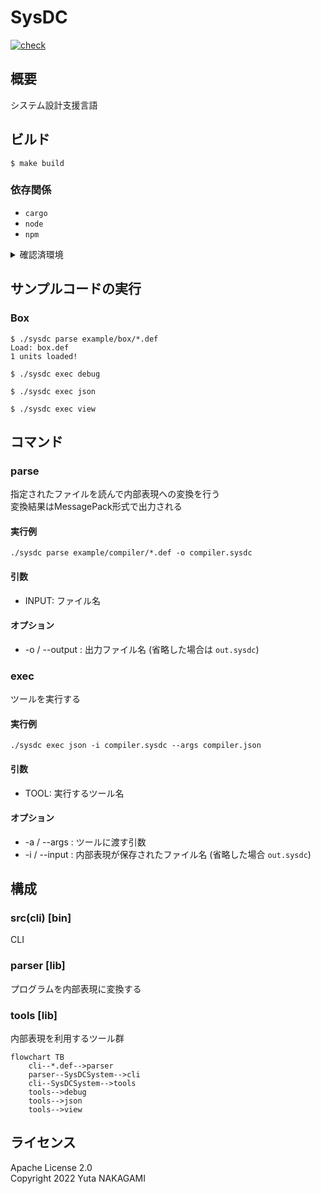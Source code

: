 # SysDC

[![check](https://github.com/Yuta1004/SysDC/actions/workflows/check.yml/badge.svg?branch=master)](https://github.com/Yuta1004/SysDC/actions/workflows/check.yml)

## 概要

システム設計支援言語

## ビルド

```
$ make build
```

### 依存関係

- `cargo`
- `node`
- `npm`

<details>
<summary>確認済環境</summary>

```
$ cargo --version
cargo 1.63.0 (fd9c4297c 2022-07-01)

$ rustc --version
rustc 1.63.0 (4b91a6ea7 2022-08-08)

$ node --version
v18.9.0

$ npm --version
8.19.2
```

</details>

## サンプルコードの実行

### Box

```
$ ./sysdc parse example/box/*.def
Load: box.def
1 units loaded!

$ ./sysdc exec debug

$ ./sysdc exec json

$ ./sysdc exec view
```

## コマンド

### parse

指定されたファイルを読んで内部表現への変換を行う  
変換結果はMessagePack形式で出力される

#### 実行例

```
./sysdc parse example/compiler/*.def -o compiler.sysdc
```

#### 引数

- INPUT: ファイル名

#### オプション

- -o / --output : 出力ファイル名 (省略した場合は `out.sysdc`)

### exec

ツールを実行する

#### 実行例

```
./sysdc exec json -i compiler.sysdc --args compiler.json
```

#### 引数

- TOOL: 実行するツール名

#### オプション

- -a / --args : ツールに渡す引数
- -i / --input : 内部表現が保存されたファイル名 (省略した場合 `out.sysdc`)


## 構成

### src(cli) [bin]

CLI

### parser [lib]

プログラムを内部表現に変換する

### tools [lib]

内部表現を利用するツール群

```mermaid
flowchart TB
    cli--*.def-->parser
    parser--SysDCSystem-->cli
    cli--SysDCSystem-->tools
    tools-->debug
    tools-->json
    tools-->view
```

## ライセンス

Apache License 2.0  
Copyright 2022 Yuta NAKAGAMI
